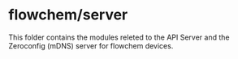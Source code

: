 # flowchem/server

This folder contains the modules releted to the API Server and the Zeroconfig (mDNS) server for flowchem devices.
